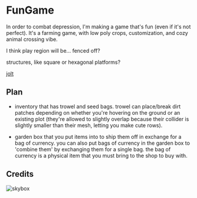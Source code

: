# FunGame

In order to combat depression, I'm making a game that's fun (even if it's not perfect). It's a farming game, with low poly crops, customization, and cozy animal crossing vibe.

I think play region will be... fenced off?

structures, like square or hexagonal platforms?

[jolt](https://godotengine.org/storage/releases/4.4/video/godot_jolt.webm)

## Plan

- inventory that has trowel and seed bags. trowel can place/break dirt patches depending on whether you're hovering on the ground or an existing plot (they're allowed to slightly overlap because their collider is slightly smaller than their mesh, letting you make cute rows).

- garden box that you put items into to ship them off in exchange for a bag of currency. you can also put bags of currency in the garden box to 'combine them' by exchanging them for a single bag. the bag of currency is a physical item that you must bring to the shop to buy with.

## Credits

![skybox](https://sketchfab.com/3d-models/free-skybox-anime-sky-56a60c1d1e8b44eabff138374f996d8f)
